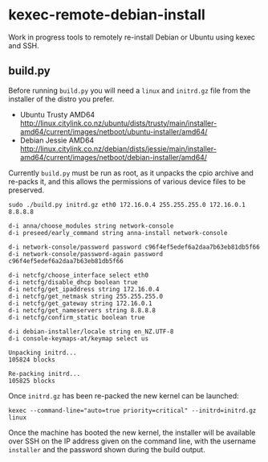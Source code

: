 # kexec-remote-debian-install

Work in progress tools to remotely re-install Debian or Ubuntu using kexec and SSH.

## build.py

Before running `build.py` you will need a `linux` and `initrd.gz` file from the installer of the distro you prefer.

* Ubuntu Trusty AMD64 http://linux.citylink.co.nz/ubuntu/dists/trusty/main/installer-amd64/current/images/netboot/ubuntu-installer/amd64/
* Debian Jessie AMD64 http://linux.citylink.co.nz/debian/dists/jessie/main/installer-amd64/current/images/netboot/debian-installer/amd64/

Currently `build.py` must be run as root, as it unpacks the cpio archive and re-packs it, and this allows the permissions of various device files to be preserved. 

    sudo ./build.py initrd.gz eth0 172.16.0.4 255.255.255.0 172.16.0.1 8.8.8.8

    d-i anna/choose_modules string network-console
    d-i preseed/early_command string anna-install network-console

    d-i network-console/password password c96f4ef5edef6a2daa7b63eb81db5f66
    d-i network-console/password-again password c96f4ef5edef6a2daa7b63eb81db5f66

    d-i netcfg/choose_interface select eth0
    d-i netcfg/disable_dhcp boolean true
    d-i netcfg/get_ipaddress string 172.16.0.4
    d-i netcfg/get_netmask string 255.255.255.0
    d-i netcfg/get_gateway string 172.16.0.1
    d-i netcfg/get_nameservers string 8.8.8.8
    d-i netcfg/confirm_static boolean true

    d-i debian-installer/locale string en_NZ.UTF-8
    d-i console-keymaps-at/keymap select us
        
    Unpacking initrd...
    105824 blocks

    Re-packing initrd...
    105825 blocks

Once `initrd.gz` has been re-packed the new kernel can be launched:

    kexec --command-line="auto=true priority=critical" --initrd=initrd.gz linux

Once the machine has booted the new kernel, the installer will be available over SSH on the IP address given on the command line, with the username `installer` and the password shown during the build output.
